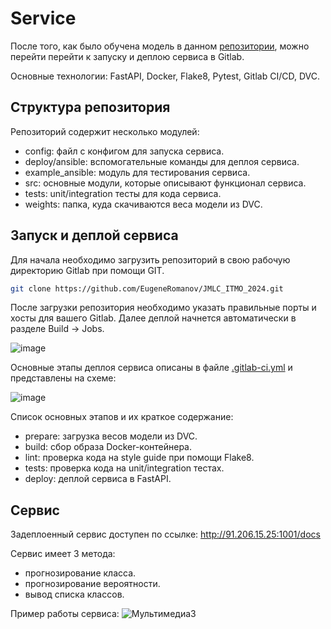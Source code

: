 # Service
 
После того, как было обучена модель в данном [репозитории](https://github.com/EugeneRomanov/JMLC_ITMO_2024/tree/main/modelling), можно перейти перейти к запуску и деплою сервиса в Gitlab.

Основные технологии: FastAPI, Docker, Flake8, Pytest, Gitlab CI/CD, DVC.

## Структура репозитория

Репозиторий содержит несколько модулей:
- config: файл с конфигом для запуска сервиса.
- deploy/ansible: вспомогательные команды для деплоя сервиса.
- example_ansible: модуль для тестирования сервиса.
- src: основные модули, которые описывают функционал сервиса.
- tests: unit/integration тесты для кода сервиса.
- weights: папка, куда скачиваются веса модели из DVC. 


## Запуск и деплой сервиса

Для начала необходимо загрузить репозиторий в свою рабочую директорию Gitlab при помощи GIT.
```bash
git clone https://github.com/EugeneRomanov/JMLC_ITMO_2024.git
```
После загрузки репозитория необходимо указать правильные порты и хосты для вашего Gitlab. Далее деплой начнется автоматически в разделе Build -> Jobs.

![image](https://github.com/user-attachments/assets/c57c4459-2b5e-4590-b0d3-a545397f3b53)

Основные этапы деплоя сервиса описаны в файле [.gitlab-ci.yml](https://github.com/EugeneRomanov/JMLC_ITMO_2024/blob/main/service/.gitlab-ci.yml) и представлены на схеме: 

![image](https://github.com/EugeneRomanov/JMLC_ITMO_2024/assets/72860505/66ed7890-6fbf-4f03-84f3-c902ba60f694)

Список основных этапов и их краткое содержание: 
  - prepare: загрузка весов модели из DVC.
  - build: сбор образа Docker-контейнера. 
  - lint: проверка кода на style guide при помощи Flake8.
  - tests: проверка кода на unit/integration тестах. 
  - deploy: деплой сервиса в FastAPI. 

## Сервис
Задеплоенный сервис доступен по ссылке: http://91.206.15.25:1001/docs

Сервис имеет 3 метода: 

- прогнозирование класса.
- прогнозирование вероятности.
- вывод списка классов.

Пример работы сервиса:
![Мультимедиа3](https://github.com/user-attachments/assets/a7794565-186e-416f-bfd6-c7df6fcb35f0)
